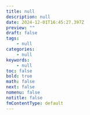 ```yaml
---
title: null
description: null
date: 2024-12-01T16:45:27.397Z
preview: ""
draft: false
tags:
    - null
categories:
    - null
keywords:
    - null
toc: false
bold: true
math: false
next: false
nomenu: false
notitle: false
fmContentType: default
---
```

